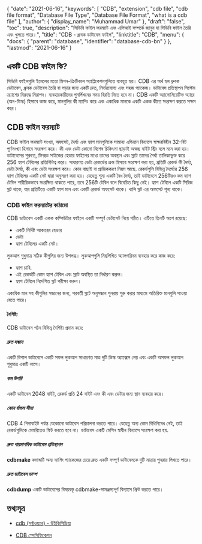 {
  "date": "2021-06-16",
  "keywords": [
    "CDB",
    "extension",
    "cdb file",
    "cdb file format",
    "Database File Type",
    "Database File Format",
    "what is a cdb file"
  ],
  "author": {
    "display_name": "Muhammad Umar"
  },
  "draft": "false",
  "toc": true,
  "description": "সিডিবি ফাইল ফরম্যাট এবং এপিআই সম্পর্কে জানুন যা সিডিবি ফাইল তৈরি এবং খুলতে পারে।",
  "title": "CDB - ধ্রুবক ডাটাবেস ফাইল",
  "linktitle": "CDB",
  "menu": {
    "docs": {
      "parent": "database",
      "identifier": "database-cdb-bn"
    }
  },
  "lastmod": "2021-06-16"
}

## একটি CDB ফাইল কি?
সিডিবি ফাইলগুলি ইমেলের মতো মিশন-ক্রিটিকাল অ্যাপ্লিকেশনগুলিতে ব্যবহৃত হয়। CDB এর অর্থ হল ধ্রুবক ডেটাবেস, ধ্রুবক ডেটাবেস তৈরি বা পড়ার জন্য একটি দ্রুত, নির্ভরযোগ্য এবং সহজ প্যাকেজ। ডাটাবেস প্রতিস্থাপন সিস্টেম ক্র্যাশের বিরুদ্ধে নিরাপদ। ব্যবহারকারীদের পুনর্লিখনের সময় বিরতি দিতে হবে না। CDB একটি অ্যাসোসিয়েটিভ অ্যারে (অন-ডিস্ক) হিসাবে কাজ করে, মানগুলির কী ম্যাপিং করে এবং একাধিক মানকে একটি একক কীতে সংরক্ষণ করতে সক্ষম করে।

## CDB ফাইল ফরম্যাট

CDB ফাইল ফরম্যাট সংখ্যা, অফসেট, দৈর্ঘ্য এবং হ্যাশ মানগুলিকে সামান্য এন্ডিয়ান বিন্যাসে স্বাক্ষরবিহীন 32-বিট পূর্ণসংখ্যা হিসাবে সংরক্ষণ করে। কী এবং ডেটা কোনো বিশেষ চিকিৎসা ছাড়াই অস্বচ্ছ বাইট স্ট্রিং বলে মনে করা হয়। ডাটাবেসের শুরুতে, ফিক্সড সাইজের হেডার ফাইলের মধ্যে তাদের অবস্থান এবং স্লটে তাদের দৈর্ঘ্য তালিকাভুক্ত করে 256 হ্যাশ টেবিলের প্রতিনিধিত্ব করে। সাধারণত ডেটা রেকর্ডের ক্রম হিসাবে সংরক্ষণ করা হয়, প্রতিটি রেকর্ড কী দৈর্ঘ্য, ডেটা দৈর্ঘ্য, কী এবং ডেটা সংরক্ষণ করে। কোন বাছাই বা প্রান্তিককরণ নিয়ম আছে. রেকর্ডগুলি বিভিন্ন দৈর্ঘ্যের 256 হ্যাশ টেবিলের একটি সেট দ্বারা অনুসরণ করা হয়। যেহেতু শূন্য একটি বৈধ দৈর্ঘ্য, তাই ডাটাবেসে 256টিরও কম হ্যাশ টেবিল শারীরিকভাবে সংরক্ষিত থাকতে পারে, তবে 256টি টেবিল বলে বিবেচিত কিছু নেই। হ্যাশ টেবিলে একটি সিরিজ স্লট থাকে, যার প্রতিটিতে একটি হ্যাশ মান এবং একটি রেকর্ড অফসেট থাকে। খালি স্লট এর অফসেট শূন্য থাকে।

### CDB ফাইল ফরম্যাটের কাঠামো

CDB ডাটাবেস একটি একক কম্পিউটার ফাইলে একটি সম্পূর্ণ ডেটাসেট নিয়ে গঠিত। এটিতে তিনটি অংশ রয়েছে:
- একটি নির্দিষ্ট আকারের হেডার
- ডেটা
- হ্যাশ টেবিলের একটি সেট।

লুকআপ শুধুমাত্র সঠিক কীগুলির জন্য উপলব্ধ। লুকআপগুলি নিম্নলিখিত অ্যালগরিদম ব্যবহার করে কাজ করে:

- হ্যাশ চাবি.
- এই রেকর্ডটি কোন হ্যাশ টেবিল এবং স্লটে অবস্থিত তা নির্ধারণ করুন।
- হ্যাশ টেবিলে নির্দেশিত স্লট পরীক্ষা করুন।

একাধিক মান সহ কীগুলির সন্ধানের জন্য, পরবর্তী স্লটে অনুসন্ধান পুনরায় শুরু করার মাধ্যমে অতিরিক্ত মানগুলি পাওয়া যেতে পারে।

#### বৈশিষ্ট্য

CDB ডাটাবেস গঠন বিভিন্ন বৈশিষ্ট্য প্রদান করে:

##### দ্রুত সন্ধান
একটি বিশাল ডাটাবেসে একটি সফল লুকআপ সাধারণত মাত্র দুটি ডিস্ক অ্যাক্সেস নেয় এবং একটি অসফল লুকআপ শুধুমাত্র একটি লাগে।
##### কম উপরি
একটি ডাটাবেস 2048 বাইট, রেকর্ড প্রতি 24 বাইট এবং কী এবং ডেটার জন্য স্থান ব্যবহার করে।
##### কোন র্যান্ডম সীমা
CDB 4 গিগাবাইট পর্যন্ত যেকোনো ডাটাবেস পরিচালনা করতে পারে। যেহেতু অন্য কোন বিধিনিষেধ নেই, তাই রেকর্ডগুলিকে মেমরিতেও ফিট করতে হবে না। ডাটাবেস একটি মেশিন স্বাধীন বিন্যাসে সংরক্ষণ করা হয়.
##### দ্রুত পারমাণবিক ডাটাবেস প্রতিস্থাপন
**cdbmake** কমান্ডটি অন্য হ্যাশিং প্যাকেজের চেয়ে দ্রুত একটি সম্পূর্ণ ডাটাবেসকে দুটি মাত্রায় পুনরায় লিখতে পারে।
##### দ্রুত ডাটাবেস ডাম্প
**cdbdump** একটি ডাটাবেসের বিষয়বস্তু cdbmake-সামঞ্জস্যপূর্ণ বিন্যাসে প্রিন্ট করতে পারে।


## তথ্যসূত্র ##

* [cdb (সফ্টওয়্যার) - উইকিপিডিয়া](https://en.wikipedia.org/wiki/Cdb_(software))

* [CDB স্পেসিফিকেশন](http://cr.yp.to/cdb.html)


